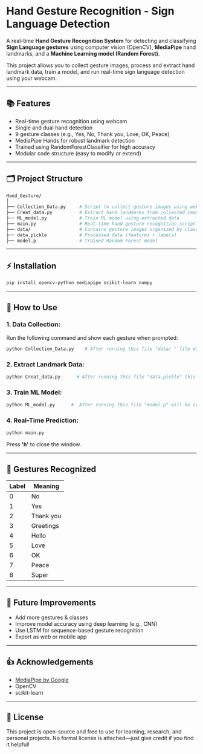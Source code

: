 # Hand Gesture Recognition - Sign Language Detection

A real-time **Hand Gesture Recognition System** for detecting and classifying **Sign Language gestures** using computer vision (OpenCV), **MediaPipe** hand landmarks, and a **Machine Learning model (Random Forest)**.

This project allows you to collect gesture images, process and extract hand landmark data, train a model, and run real-time sign language detection using your webcam.

---

## 📚 Features
- Real-time gesture recognition using webcam
- Single and dual hand detection
- 9 gesture classes (e.g., Yes, No, Thank you, Love, OK, Peace)
- MediaPipe Hands for robust landmark detection
- Trained using RandomForestClassifier for high accuracy
- Modular code structure (easy to modify or extend)

---

## 🗂️ Project Structure
```bash
Hand_Gesture/
│
├── Collection_Data.py     # Script to collect gesture images using webcam
├── Creat_data.py          # Extract hand landmarks from collected images
├── ML_model.py            # Train ML model using extracted data
├── main.py                # Real-time hand gesture recognition script
├── data/                  # Contains gesture images organized by class
├── data.pickle            # Processed data (features + labels)
├── model.p                # Trained Random Forest model
```

---

## ⚡ Installation
```bash
pip install opencv-python mediapipe scikit-learn numpy
```

---

## 🔧 How to Use

### 1. Data Collection:
Run the following command and show each gesture when prompted:
```bash
python Collection_Data.py    # After running this file "data/ " file will be created on your package
```

### 2. Extract Landmark Data:
```bash
python Creat_data.py      # After running this file "data.pickle" this file will be created
```

### 3. Train ML Model:
```bash
python ML_model.py      #  After running this file "model.p" will be created
```

### 4. Real-Time Prediction:
```bash
python main.py
```
Press **'h'** to close the window.

---

## 🔎 Gestures Recognized
| Label | Meaning        |
|-------|----------------|
| 0     | No             |
| 1     | Yes            |
| 2     | Thank you      |
| 3     | Greetings      |
| 4     | Hello          |
| 5     | Love           |
| 6     | OK             |
| 7     | Peace          |
| 8     | Super          |

---

## 💪 Future Improvements
- Add more gestures & classes
- Improve model accuracy using deep learning (e.g., CNN)
- Use LSTM for sequence-based gesture recognition
- Export as web or mobile app

---

## 👍 Acknowledgements
- [MediaPipe by Google](https://mediapipe.dev/)
- OpenCV
- scikit-learn

---

## 📅 License
This project is open-source and free to use for learning, research, and personal projects. No formal license is attached—just give credit if you find it helpful!

